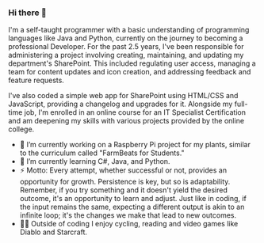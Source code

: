 ### Hi there 👋

I'm a self-taught programmer with a basic understanding of programming languages like Java and Python, currently on the journey to becoming a professional Developer. For the past 2.5 years, I've been responsible for administering a project involving creating, maintaining, and updating my department's SharePoint. This included regulating user access, managing a team for content updates and icon creation, and addressing feedback and feature requests.

I've also coded a simple web app for SharePoint using HTML/CSS and JavaScript, providing a changelog and upgrades for it. Alongside my full-time job, I'm enrolled in an online course for an IT Specialist Certification and am deepening my skills with various projects provided by the online college.

- 🔭 I’m currently working on a Raspberry Pi project for my plants, similar to the curriculum called "FarmBeats for Students."
- 🌱 I’m currently learning C#, Java, and Python.
- ⚡ Motto: Every attempt, whether successful or not, provides an opportunity for growth. Persistence is key, but so is adaptability. Remember, if you try something and it doesn't yield the desired outcome, it's an opportunity to learn and adjust. Just like in coding, if the input remains the same, expecting a different output is akin to an infinite loop; it's the changes we make that lead to new outcomes.
- 🚴‍♂️ Outside of coding I enjoy cycling, reading and video games like Diablo and Starcraft.
